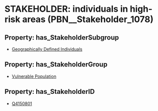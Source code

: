 # STAKEHOLDER: __individuals in high-risk areas__ (PBN__Stakeholder_1078)

## Property: has_StakeholderSubgroup

* [Geographically Defined Individuals](PBN__StakeholderSubgroup_74)

## Property: has_StakeholderGroup

* [Vulnerable Population](PBN__StakeholderGroup_6)

## Property: has_StakeholderID

* [Q4150801](Q4150801)

